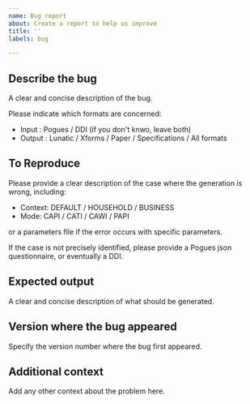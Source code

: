 ```yaml
---
name: Bug report
about: Create a report to help us improve
title: ''
labels: bug

---
```


## Describe the bug

A clear and concise description of the bug.

Please indicate which formats are concerned:

- Input : Pogues / DDI (if you don't knwo, leave both)
- Output : Lunatic / Xforms / Paper / Specifications / All formats

## To Reproduce

Please provide a clear description of the case where the generation is wrong, including:

- Context: DEFAULT / HOUSEHOLD / BUSINESS
- Mode: CAPI / CATI / CAWI / PAPI

or a parameters file if the error occurs with specific parameters.

If the case is not precisely identified, please provide a Pogues json questionnaire, or eventually a DDI.

## Expected output

A clear and concise description of what should be generated.

## Version where the bug appeared

Specify the version number where the bug first appeared.

## Additional context

Add any other context about the problem here.
